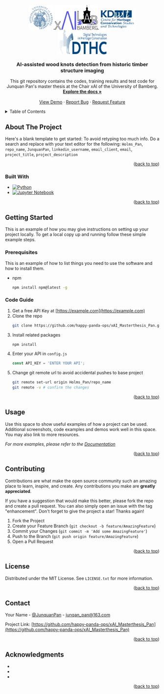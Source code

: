 <!-- Improved compatibility of back to top link: See: https://github.com/othneildrew/Best-README-Template/pull/73 -->
<a id="readme-top"></a>
<!--
*** Thanks for checking out the Best-README-Template. If you have a suggestion
*** that would make this better, please fork the repo and create a pull request
*** or simply open an issue with the tag "enhancement".
*** Don't forget to give the project a star!
*** Thanks again! Now go create something AMAZING! :D
-->



<!-- PROJECT SHIELDS -->
<!--
*** I'm using markdown "reference style" links for readability.
*** Reference links are enclosed in brackets [ ] instead of parentheses ( ).
*** See the bottom of this document for the declaration of the reference variables
*** for contributors-url, forks-url, etc. This is an optional, concise syntax you may use.
*** https://www.markdownguide.org/basic-syntax/#reference-style-links
-->
<!-- [![Contributors][contributors-shield]][contributors-url]
[![Forks][forks-shield]][forks-url]
[![Stargazers][stars-shield]][stars-url]
[![Issues][issues-shield]][issues-url]
[![MIT License][license-shield]][license-url]
[![LinkedIn][linkedin-shield]][linkedin-url] -->



<!-- PROJECT LOGO -->
<br />
<div align="center">
  <a href="https://github.com/happy-panda-ops/xAI_Masterthesis_Pan">
    <img src="images/Otto-Friedrich-University_Bamberg_logo.png" alt="Logo" width="80" height="80" style="vertical-align: bottom;">
  </a>
  <a href="https://github.com/happy-panda-ops/xAI_Masterthesis_Pan">
    <img src="images/xaiLogo.png" alt="Logo" width="140" height="80" style="vertical-align: bottom;">
  </a>
  <a href="https://github.com/happy-panda-ops/xAI_Masterthesis_Pan">
    <img src="images/kdwt.png" alt="Logo" width="120" height="70" style="vertical-align: bottom;">
  </a>
  <a href="https://github.com/happy-panda-ops/xAI_Masterthesis_Pan">
    <img src="images/ddt.png" alt="Logo" width="160" height="80" style="vertical-align: bottom;">
  </a>
  </a>

<h3 align="center">AI-assisted wood knots detection
from historic timber structure
imaging</h3>

  <p align="center">
    This git repository contains the codes, training results and test code for Junquan Pan's master thesis at the Chair xAI of the University of Bamberg.
    <br />
    <a href="https://github.com/happy-panda-ops/xAI_Masterthesis_Pan"><strong>Explore the docs »</strong></a>
    <br />
    <br />
    <a href="https://github.com/happy-panda-ops/xAI_Masterthesis_Pan/tree/main/Test_code">View Demo</a>
    ·
    <a href="https://github.com/happy-panda-ops/xAI_Masterthesis_Pan/issues/new?labels=bug&template=bug-report---.md">Report Bug</a>
    ·
    <a href="https://github.com/happy-panda-ops/xAI_Masterthesis_Pan/issues/new?labels=enhancement&template=feature-request---.md">Request Feature</a>
  </p>
</div>



<!-- TABLE OF CONTENTS -->
<details>
  <summary>Table of Contents</summary>
  <ol>
    <li>
      <a href="#about-the-project">About The Project</a>
      <ul>
        <li><a href="#built-with">Built With</a></li>
      </ul>
    </li>
    <li>
      <a href="#getting-started">Getting Started</a>
      <ul>
        <li><a href="#prerequisites">Prerequisites</a></li>
        <li><a href="#installation">Installation</a></li>
      </ul>
    </li>
    <li><a href="#usage">Usage</a></li>
    <li><a href="#roadmap">Roadmap</a></li>
    <li><a href="#contributing">Contributing</a></li>
    <li><a href="#license">License</a></li>
    <li><a href="#contact">Contact</a></li>
    <li><a href="#acknowledgments">Acknowledgments</a></li>
  </ol>
</details>



<!-- ABOUT THE PROJECT -->
## About The Project

<!-- [![Product Name Screen Shot][product-screenshot]](https://example.com) -->

Here's a blank template to get started: To avoid retyping too much info. Do a search and replace with your text editor for the following: `Holms_Pan`, `repo_name`, `JunquanPan`, `linkedin_username`, `email_client`, `email`, `project_title`, `project_description`

<p align="right">(<a href="#readme-top">back to top</a>)</p>



### Built With

* <a href="https://www.python.org/"><img src="https://www.python.org/static/community_logos/python-logo.png" alt="Python" width="100" height="30"/></a>
* <a href="https://jupyter.org/"><img src="https://jupyter.org/assets/homepage/main-logo.svg" alt="Jupyter Notebook" width="100" height="30"/></a>

<p align="right">(<a href="#readme-top">back to top</a>)</p>



<!-- GETTING STARTED -->
## Getting Started

This is an example of how you may give instructions on setting up your project locally.
To get a local copy up and running follow these simple example steps.

### Prerequisites

This is an example of how to list things you need to use the software and how to install them.
* npm
  ```sh
  npm install npm@latest -g
  ```

### Code Guide

1. Get a free API Key at [https://example.com](https://example.com)
2. Clone the repo
   ```sh
   git clone https://github.com/happy-panda-ops/xAI_Masterthesis_Pan.git
   ```
3. Install related packages
   ```sh
   npm install
   ```
4. Enter your API in `config.js`
   ```js
   const API_KEY = 'ENTER YOUR API';
   ```
5. Change git remote url to avoid accidental pushes to base project
   ```sh
   git remote set-url origin Holms_Pan/repo_name
   git remote -v # confirm the changes
   ```

<p align="right">(<a href="#readme-top">back to top</a>)</p>



<!-- USAGE EXAMPLES -->
## Usage

Use this space to show useful examples of how a project can be used. Additional screenshots, code examples and demos work well in this space. You may also link to more resources.

_For more examples, please refer to the [Documentation](https://example.com)_

<p align="right">(<a href="#readme-top">back to top</a>)</p>



<!-- ROADMAP -->
<!-- ## Roadmap

- [ ] Feature 1
- [ ] Feature 2
- [ ] Feature 3
    - [ ] Nested Feature

See the [open issues](https://github.com/happy-panda-ops/xAI_Masterthesis_Pan/issues) for a full list of proposed features (and known issues).

<p align="right">(<a href="#readme-top">back to top</a>)</p> -->



<!-- CONTRIBUTING -->
## Contributing

Contributions are what make the open source community such an amazing place to learn, inspire, and create. Any contributions you make are **greatly appreciated**.

If you have a suggestion that would make this better, please fork the repo and create a pull request. You can also simply open an issue with the tag "enhancement".
Don't forget to give the project a star! Thanks again!

1. Fork the Project
2. Create your Feature Branch (`git checkout -b feature/AmazingFeature`)
3. Commit your Changes (`git commit -m 'Add some AmazingFeature'`)
4. Push to the Branch (`git push origin feature/AmazingFeature`)
5. Open a Pull Request

<p align="right">(<a href="#readme-top">back to top</a>)</p>

<!-- ### Top contributors:

<a href="https://github.com/happy-panda-ops/xAI_Masterthesis_Pan/graphs/contributors">
  <img src="https://contrib.rocks/image?repo=Holms_Pan/repo_name" alt="contrib.rocks image" />
</a> -->



<!-- LICENSE -->
## License

Distributed under the MIT License. See `LICENSE.txt` for more information.

<p align="right">(<a href="#readme-top">back to top</a>)</p>



<!-- CONTACT -->
## Contact

Your Name - [@JunquanPan](https://twitter.com/JunquanPan) - junqan_pan@163.com

Project Link: [https://github.com/happy-panda-ops/xAI_Masterthesis_Pan](https://github.com/happy-panda-ops/xAI_Masterthesis_Pan)

<p align="right">(<a href="#readme-top">back to top</a>)</p>



<!-- ACKNOWLEDGMENTS -->
## Acknowledgments

* []()
* []()
* []()

<p align="right">(<a href="#readme-top">back to top</a>)</p>



<!-- MARKDOWN LINKS & IMAGES -->
<!-- https://www.markdownguide.org/basic-syntax/#reference-style-links -->
[contributors-shield]: https://img.shields.io/github/contributors/Holms_Pan/repo_name.svg?style=for-the-badge
[contributors-url]: https://github.com/happy-panda-ops/xAI_Masterthesis_Pan/graphs/contributors
[forks-shield]: https://img.shields.io/github/forks/Holms_Pan/repo_name.svg?style=for-the-badge
[forks-url]: https://github.com/happy-panda-ops/xAI_Masterthesis_Pan/network/members
[stars-shield]: https://img.shields.io/github/stars/Holms_Pan/repo_name.svg?style=for-the-badge
[stars-url]: https://github.com/happy-panda-ops/xAI_Masterthesis_Pan/stargazers
[issues-shield]: https://img.shields.io/github/issues/Holms_Pan/repo_name.svg?style=for-the-badge
[issues-url]: https://github.com/happy-panda-ops/xAI_Masterthesis_Pan/issues
[license-shield]: https://img.shields.io/github/license/Holms_Pan/repo_name.svg?style=for-the-badge
[license-url]: https://github.com/happy-panda-ops/xAI_Masterthesis_Pan/blob/master/LICENSE.txt
[linkedin-shield]: https://img.shields.io/badge/-LinkedIn-black.svg?style=for-the-badge&logo=linkedin&colorB=555
[linkedin-url]: https://linkedin.com/in/linkedin_username
[product-screenshot]: images/screenshot.png
[Next.js]: https://img.shields.io/badge/next.js-000000?style=for-the-badge&logo=nextdotjs&logoColor=white
[Next-url]: https://nextjs.org/
[React.js]: https://img.shields.io/badge/React-20232A?style=for-the-badge&logo=react&logoColor=61DAFB
[React-url]: https://reactjs.org/
[Vue.js]: https://img.shields.io/badge/Vue.js-35495E?style=for-the-badge&logo=vuedotjs&logoColor=4FC08D
[Vue-url]: https://vuejs.org/
[Angular.io]: https://img.shields.io/badge/Angular-DD0031?style=for-the-badge&logo=angular&logoColor=white
[Angular-url]: https://angular.io/
[Svelte.dev]: https://img.shields.io/badge/Svelte-4A4A55?style=for-the-badge&logo=svelte&logoColor=FF3E00
[Svelte-url]: https://svelte.dev/
[Laravel.com]: https://img.shields.io/badge/Laravel-FF2D20?style=for-the-badge&logo=laravel&logoColor=white
[Laravel-url]: https://laravel.com
[Bootstrap.com]: https://img.shields.io/badge/Bootstrap-563D7C?style=for-the-badge&logo=bootstrap&logoColor=white
[Bootstrap-url]: https://getbootstrap.com
[JQuery.com]: https://img.shields.io/badge/jQuery-0769AD?style=for-the-badge&logo=jquery&logoColor=white
[JQuery-url]: https://jquery.com 
